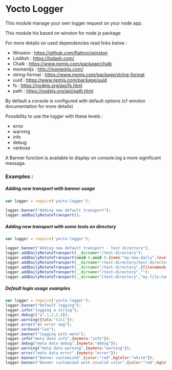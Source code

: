


# Yocto Logger

This module manage your own logger request on your node app.

This module his based on winston for node js package 

For more details on used dependencies read links below :

  - Winston : https://github.com/flatiron/winston
  - LodAsh : https://lodash.com/
  - Chalk : https://www.npmjs.com/package/chalk
  - momentjs : http://momentjs.com/
  - string-format : https://www.npmjs.com/package/string-format
  - uuid : https://www.npmjs.com/package/uuid
  - fs : https://nodejs.org/api/fs.html
  - path : https://nodejs.org/api/path.html
  
  
By default a console is configured with default options (cf winston documentation for more details)
 
Possibility to use the logger with these levels :
  - error
  - warning
  - info
  - debug
  - verbose
  
A Banner function is available to display on console.log a more significant message.

### Examples : 


##### Adding new transport with banner usage

```javascript
var logger = require('yocto-logger');

logger.banner("Adding new default transport");
logger.addDailyRotateTransport();
```

##### Adding new transport with some tests on directory

```javascript
var logger = require('yocto-logger');

logger.banner("Adding new default transport - Test directory");
logger.addDailyRotateTransport(__dirname+"/test-directory");
logger.addDailyRotateTransport(void 0,void 0,{name:"my-new-daily",level:"debug"});
logger.addDailyRotateTransport(__dirname+"/test-directory/test-directory-no-access");
logger.addDailyRotateTransport(__dirname+"/test-directory",{filenameobj:""});
logger.addDailyRotateTransport(__dirname+"/test-directory","");
logger.addDailyRotateTransport(__dirname+"/test-directory","my-file-name");
```

##### Default login usage examples

```javascript
var logger = require('yocto-logger');
logger.banner("Default logging");
logger.info("logging a string");
logger.debug(["a",1,2,3,4]);
logger.warning({tata:"titi"});
logger.error("An error omg");
logger.verbose("laa");
logger.banner("logging with meta");
logger.info("meta data info",{mymeta:"info"});
logger.debug("meta data debug",{mymeta:"debug"});
logger.warning("meta data warning",{mymeta:"warning"});
logger.error("meta data error",{mymeta:"error"});
logger.banner("Banner customized",{color:"red",bgColor:"white"});
logger.banner("Banner customized with invalid color",{color:"red",bgColor:"myColor"});
```